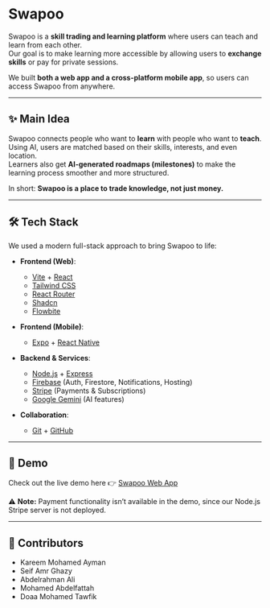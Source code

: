 # Swapoo

Swapoo is a **skill trading and learning platform** where users can teach and learn from each other.  
Our goal is to make learning more accessible by allowing users to **exchange skills** or pay for private sessions.  

We built **both a web app and a cross-platform mobile app**, so users can access Swapoo from anywhere.

---

## ✨ Main Idea
Swapoo connects people who want to **learn** with people who want to **teach**.  
Using AI, users are matched based on their skills, interests, and even location.  
Learners also get **AI-generated roadmaps (milestones)** to make the learning process smoother and more structured.  

In short: **Swapoo is a place to trade knowledge, not just money.**

---

## 🛠️ Tech Stack
We used a modern full-stack approach to bring Swapoo to life:

- **Frontend (Web)**:  
  - [Vite](https://vitejs.dev/) + [React](https://react.dev/)  
  - [Tailwind CSS](https://tailwindcss.com/)  
  - [React Router](https://reactrouter.com/)  
  - [Shadcn](https://ui.shadcn.com/)  
  - [Flowbite](https://flowbite.com/)  

- **Frontend (Mobile)**:  
  - [Expo](https://expo.dev/) + [React Native](https://reactnative.dev/)  

- **Backend & Services**:  
  - [Node.js](https://nodejs.org/) + [Express](https://expressjs.com/)  
  - [Firebase](https://firebase.google.com/) (Auth, Firestore, Notifications, Hosting)  
  - [Stripe](https://stripe.com/) (Payments & Subscriptions)  
  - [Google Gemini](https://deepmind.google/technologies/gemini/) (AI features)  

- **Collaboration**:  
  - [Git](https://git-scm.com/) + [GitHub](https://github.com/)  

---

## 🎥 Demo
Check out the live demo here 👉 [Swapoo Web App](https://skill-swap-web-one.vercel.app/)  

⚠️ **Note:** Payment functionality isn’t available in the demo, since our Node.js Stripe server is not deployed.  

---

## 👥 Contributors
- Kareem Mohamed Ayman  
- Seif Amr Ghazy  
- Abdelrahman Ali  
- Mohamed Abdelfattah  
- Doaa Mohamed Tawfik  
